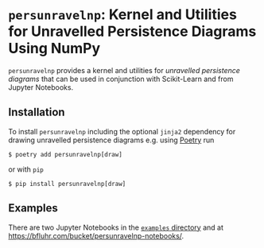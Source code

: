 # `persunravelnp`: Kernel and Utilities for Unravelled Persistence Diagrams Using NumPy

`persunravelnp` provides a kernel and utilities
for *unravelled persistence diagrams*
that can be used in conjunction with Scikit-Learn
and from Jupyter Notebooks.

## Installation

To install `persunravelnp` including the optional
`jinja2` dependency for drawing unravelled persistence diagrams
e.g. using [Poetry](https://python-poetry.org/) run

    $ poetry add persunravelnp[draw]
    
or with `pip`

    $ pip install persunravelnp[draw]
    
## Examples

There are two Jupyter Notebooks in the
[`examples` directory](https://git.sr.ht/~bfluhr/persunravelnp/tree/master/item/examples)
and at <https://bfluhr.com/bucket/persunravelnp-notebooks/>.

